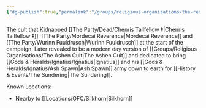 ```yaml
---
{"dg-publish":true,"permalink":"/groups/religious-organisations/the-red-cult/","noteIcon":""}
---
```


The cult that Kidnapped [[The Party/Dead/Chenris Tallfellow ‡\|Chenris Tallfellow ‡]], [[The Party/Mordecai Reverence\|Mordecai Reverence]] and [[The Party/Wurinn Fuuldrusch\|Wurinn Fuuldrusch]] at the start of the campaign. Later revealed to be a modern day version of [[Groups/Religious Organisations/The Ashen Cult\|The Ashen Cult]] and dedicated to bring [[Gods & Heralds/Ignatius/Ignatius\|Ignatius]] and his [[Gods & Heralds/Ignatius/Ash Spawn\|Ash Spawn]] army down to earth for [[History & Events/The Sundering\|The Sundering]].

Known Locations:
-  Nearby to [[Locations/OFC/Silkhorn\|Silkhorn]]